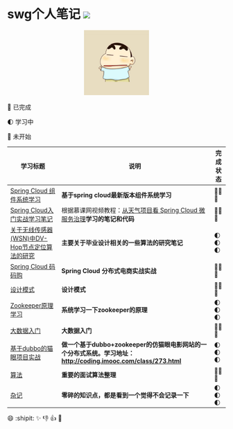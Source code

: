 # swg个人笔记 ![](https://img.shields.io/badge/language-java-orange.svg)

<div align="center">
	<img src="pic/avatar.png" width="150px">
</div>


:full_moon_with_face: 已完成

:first_quarter_moon: 学习中

:new_moon_with_face: 未开始

学习标题 | 说明 | 完成状态
---|--- | ---
[Spring Cloud 组件系统学习](https://github.com/sunweiguo/swgBook/tree/master/spirng-cloud-modules/)  | <b>基于spring cloud最新版本组件系统学习</b> | :full_moon_with_face::full_moon_with_face::full_moon_with_face:
[Spring Cloud入门实战学习笔记](https://github.com/sunweiguo/swgBook/tree/master/spring-cloud-weather-action/)  | 根据慕课网视频教程：</b>[从天气项目看 Spring Cloud 微服务治理](http://coding.imooc.com/class/177.html)<b>学习的笔记和代码 | :full_moon_with_face::full_moon_with_face::full_moon_with_face:
[关于无线传感器(WSN)中DV-Hop节点定位算法的研究](https://github.com/sunweiguo/swgBook/tree/master/paper/)  | <b>主要关于毕业设计相关的一些算法的研究笔记</b> | :first_quarter_moon::first_quarter_moon::first_quarter_moon:
[Spring Cloud 码码购](https://github.com/sunweiguo/swgBook/tree/master/mamagou/)  | <b>Spring Cloud 分布式电商实战实战</b> | :new_moon_with_face::new_moon_with_face::new_moon_with_face:
[设计模式](https://github.com/sunweiguo/swgBook/tree/master/mamagou/)  | <b>设计模式</b> | :new_moon_with_face::new_moon_with_face::new_moon_with_face:
[Zookeeper原理学习](https://github.com/sunweiguo/swgBook/tree/master/mamagou/)  | <b>系统学习一下zookeeper的原理</b> | :first_quarter_moon::first_quarter_moon::first_quarter_moon:
[大数据入门](https://github.com/sunweiguo/swgBook/tree/master/mamagou/)  | <b>大数据入门</b> | :new_moon_with_face::new_moon_with_face::new_moon_with_face:
[基于dubbo的猫眼项目实战](https://github.com/sunweiguo/swgBook/tree/master/mamagou/)  | <b>做一个基于dubbo+zookeeper的仿猫眼电影网站的一个分布式系统。学习地址：http://coding.imooc.com/class/273.html</b> | :first_quarter_moon::first_quarter_moon::first_quarter_moon:
[算法](https://github.com/sunweiguo/swgBook/tree/master/mamagou/)  | <b>重要的面试算法整理</b> | :new_moon_with_face::new_moon_with_face::new_moon_with_face:
[杂记](https://github.com/sunweiguo/swgBook/tree/master/mamagou/)  | <b>零碎的知识点，都是看到一个觉得不会记录一下</b> | :first_quarter_moon::first_quarter_moon::first_quarter_moon:



:smile: :shipit: :sparkles: :-1: :+1: :clap:



